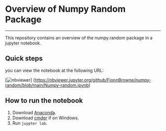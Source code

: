 # Overview of Numpy Random Package

***

This repository contains an overview of the numpy.random package in a jupyter notebook.

## Quick steps

you can view the notebook at the following URL:

[![nbviewer](https://raw.githubusercontent.com/jupyter/design/master/logos/Badges/nbviewer_badge.svg)]
(https://nbviewer.jupyter.org/github/FionnBrowne/numpy-random/blob/main/Numpy-random.ipynb)

## How to run the notebook 

1. Download [Anaconda]().
2. Download [cmder]() if on Windows.
3. Run `juypter lab`.

